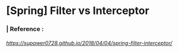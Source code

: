 # [Spring] Filter vs Interceptor  



### | Reference :

###### https://supawer0728.github.io/2018/04/04/spring-filter-interceptor/
